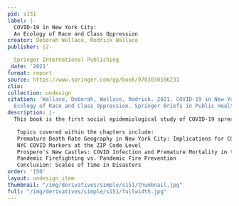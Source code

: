 ```yaml
---
pid: s151
label: |-
  COVID-19 in New York City:
  An Ecology of Race and Class Oppression
creator: Deborah Wallace, Rodrick Wallace
publisher: |2-

  Springer International Publishing
_date: '2021'
format: report
source: https://www.springer.com/gp/book/9783030596231
clio:
collection: undesign
citation: 'Wallace, Deborah, Wallace, Rodrick. 2021. COVID-19 in New York City: An
  Ecology of Race and Class Oppression. Springer Briefs in Public Health.'
description: |-
  This book is the first social epidemiological study of COVID-19 spread in New York City (NYC), the primary epicenter of the United States. New York City spread COVID-19 throughout the United States. The context of epicenter formation determined the rapid, extreme rise of NYC case and mortality rates. Decades of public policies destructive of poor neighborhoods of color heavily determined the spread within the City. Premature mortality rates revealed the "weathering" of policy-targeted communities: accelerated aging due to chronic stress. COVID attacks the elderly more severely than those under the age of 60. Communities with high proportions of prematurely aged residents proved fertile ground for COVID illness and mortality. The very public policies that created swaths of white wealth across much of Manhattan and parts of Brooklyn destroyed the human diversity needed to ride out crises.

   Topics covered within the chapters include:
   Premature Death Rate Geography in New York City: Implications for COVID-19
   NYC COVID Markers at the ZIP Code Level
   Prospero's New Castles: COVID Infection and Premature Mortality in the NY Metro Region
   Pandemic Firefighting vs. Pandemic Fire Prevention
   Conclusion: Scales of Time in Disasters
order: '150'
layout: undesign_item
thumbnail: "/img/derivatives/simple/s151/thumbnail.jpg"
full: "/img/derivatives/simple/s151/fullwidth.jpg"
---
```

